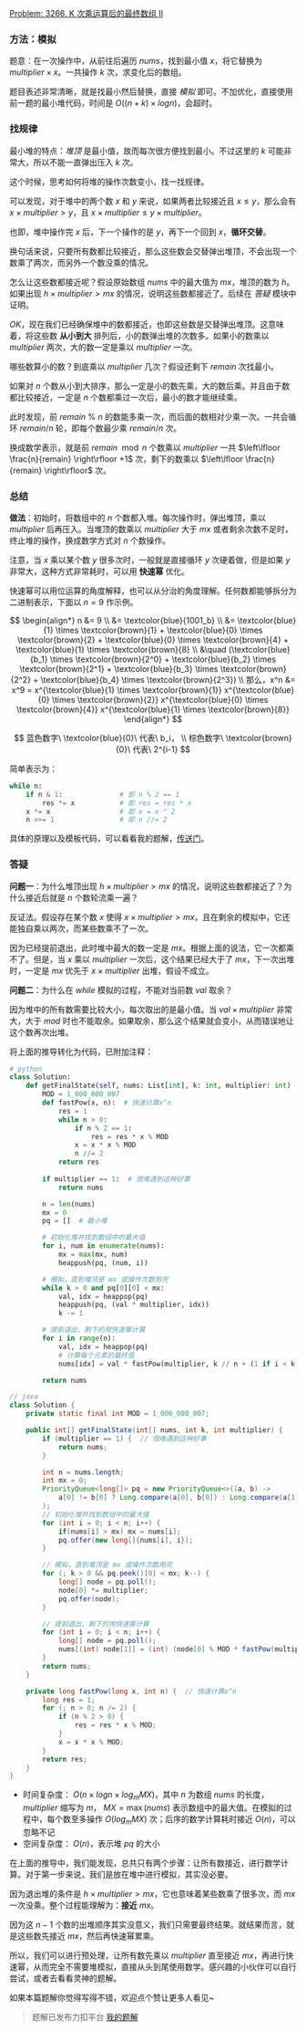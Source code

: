 [Problem: 3266. K 次乘运算后的最终数组 II](https://leetcode.cn/problems/final-array-state-after-k-multiplication-operations-ii/description/)

### 方法：模拟

题意：在一次操作中，从前往后遍历 $nums$，找到最小值 $x$，将它替换为 $multiplier\times x$。一共操作 $k$ 次，求变化后的数组。

题目表述非常清晰，就是找最小然后替换，直接 *模拟* 即可。不加优化，直接使用前一题的最小堆代码，时间是 $O((n+k)\times logn)$，会超时。

### 找规律

最小堆的特点：*堆顶* 是最小值，故而每次很方便找到最小。不过这里的 $k$ 可能非常大，所以不能一直弹出压入 $k$ 次。

这个时候，思考如何将堆的操作次数变小，找一找规律。

可以发现，对于堆中的两个数 $x$ 和 $y$ 来说，如果两者比较接近且 $x\leq y$，那么会有 $x\times multiplier > y$，且 $x\times multiplier \leq y\times multiplier$。

也即，堆中操作完 $x$ 后，下一个操作的是 $y$，再下一个回到 $x$，**循环交替**。

换句话来说，只要所有数都比较接近，那么这些数会交替弹出堆顶，不会出现一个数乘了两次，而另外一个数没乘的情况。

怎么让这些数都接近呢？假设原始数组 $nums$ 中的最大值为 $mx$，堆顶的数为 $h$。如果出现 $h\times multiplier > mx$ 的情况，说明这些数都接近了。后续在 *答疑* 模块中证明。

$OK$，现在我们已经确保堆中的数都接近，也即这些数是交替弹出堆顶。这意味着，将这些数 **从小到大** 排列后，小的数弹出堆的次数多。如果小的数乘以 $multiplier$ 两次，大的数一定是乘以 $multiplier$ 一次。

哪些数算小的数？到底乘以 $multiplier$ 几次？假设还剩下 $remain$ 次找最小。

如果对 $n$ 个数从小到大排序，那么一定是小的数先乘，大的数后乘。并且由于数都比较接近，一定是 $n$ 个数都乘过一次后，最小的数才能继续乘。

此时发现，前 $remain$ % $n$ 的数能多乘一次，而后面的数相对少乘一次。一共会循环 $remain/n$ 轮，即每个数最少乘 $remain/n$ 次。

换成数学表示，就是前 $remain \mod n$ 个数乘以 $multiplier$ 一共 $\left\lfloor \frac{n}{remain} \right\rfloor +1$ 次，剩下的数乘以 $\left\lfloor \frac{n}{remain} \right\rfloor$ 次。

### 总结

**做法**：初始时，将数组中的 $n$ 个数都入堆。每次操作时，弹出堆顶，乘以 $multiplier$ 后再压入。当堆顶的数乘以 $multiplier$ 大于 $mx$ 或者剩余次数不足时，终止堆的操作，换成数学方式对 $n$ 个数操作。

注意，当 $x$ 乘以某个数 $y$ 很多次时，一般就是直接循环 $y$ 次硬着做，但是如果 $y$ 非常大，这种方式非常耗时，可以用 **快速幂** 优化。

快速幂可以用位运算的角度解释，也可以从分治的角度理解。任何数都能够拆分为二进制表示，下面以 $n=9$ 作示例。

$$
\begin{align*}
n &= 9 \\
  &= \textcolor{blue}{1001_b} \\
  &= \textcolor{blue}{1} \times \textcolor{brown}{1} + \textcolor{blue}{0} \times \textcolor{brown}{2} + \textcolor{blue}{0} \times \textcolor{brown}{4} + \textcolor{blue}{1} \times \textcolor{brown}{8} \\
  &\quad (\textcolor{blue}{b_1} \times \textcolor{brown}{2^0} + \textcolor{blue}{b_2} \times \textcolor{brown}{2^1} + \textcolor{blue}{b_3} \times \textcolor{brown}{2^2} + \textcolor{blue}{b_4} \times \textcolor{brown}{2^3}) \\
那么，x^n &= x^9 = x^{\textcolor{blue}{1} \times \textcolor{brown}{1}} x^{\textcolor{blue}{0} \times \textcolor{brown}{2}} x^{\textcolor{blue}{0} \times \textcolor{brown}{4}} x^{\textcolor{blue}{1} \times \textcolor{brown}{8}}
\end{align*}
$$

$$
蓝色数字\ \textcolor{blue}{0}\ 代表\ b_i， \\
棕色数字\ \textcolor{brown}{0}\ 代表\ 2^{i-1}
$$

简单表示为：

```python
while n:
    if n & 1:              # 即 n % 2 == 1
        res *= x           # 即 res = res * x
    x *= x                 # 即 x = x ^ 2
    n >>= 1                # 即 n //= 2
```

具体的原理以及模板代码，可以看看我的题解，[传送门](https://leetcode.cn/problems/double-modular-exponentiation/solutions/2862580/tu-pian-jie-shi-kuai-su-mi-by-priceless-ajaeu/)。

### 答疑

**问题一**：为什么堆顶出现 $h\times multiplier > mx$ 的情况，说明这些数都接近了？为什么接近后就是 $n$ 个数轮流乘一遍？

反证法。假设存在某个数 $x$ 使得 $x\times multiplier > mx$，且在剩余的模拟中，它还能独自乘以两次，而某些数乘不了一次。

因为已经提前退出，此时堆中最大的数一定是 $mx$。根据上面的说法，它一次都乘不了。但是，当 $x$ 乘以 $multiplier$ 一次后，这个结果已经大于了 $mx$，下一次出堆时，一定是 $mx$ 优先于 $x\times multiplier$ 出堆，假设不成立。

**问题二**：为什么在 $while$ 模拟的过程，不能对当前数 $val$ 取余？

因为堆中的所有数需要比较大小，每次取出的是最小值。当 $val\times multiplier$ 非常大，大于 $mod$ 时也不能取余。如果取余，那么这个结果就会变小，从而错误地让这个数再次出堆。

将上面的推导转化为代码，已附加注释：

```Python
# python
class Solution:
    def getFinalState(self, nums: List[int], k: int, multiplier: int) -> List[int]:
        MOD = 1_000_000_007
        def fastPow(x, n):  # 快速计算x^n
            res = 1
            while n > 0:
                if n % 2 == 1:
                    res = res * x % MOD
                x = x * x % MOD
                n //= 2
            return res
        
        if multiplier == 1:  # 很难遇到这种好事
            return nums

        n = len(nums)
        mx = 0
        pq = []  # 最小堆

        # 初始化堆并找到数组中的最大值
        for i, num in enumerate(nums):
            mx = max(mx, num)
            heappush(pq, (num, i))

        # 模拟，直到堆顶是 mx 或操作次数用完
        while k > 0 and pq[0][0] < mx:
            val, idx = heappop(pq)
            heappush(pq, (val * multiplier, idx))
            k -= 1

        # 提前退出，剩下的用快速幂计算
        for i in range(n):
            val, idx = heappop(pq)
            # 计算每个元素的最终值
            nums[idx] = val * fastPow(multiplier, k // n + (1 if i < k % n else 0)) % MOD

        return nums
```

```Java
// java
class Solution {
    private static final int MOD = 1_000_000_007;

    public int[] getFinalState(int[] nums, int k, int multiplier) {
        if (multiplier == 1) {  // 很难遇到这种好事
            return nums;
        }

        int n = nums.length;
        int mx = 0;
        PriorityQueue<long[]> pq = new PriorityQueue<>((a, b) -> 
            a[0] != b[0] ? Long.compare(a[0], b[0]) : Long.compare(a[1], b[1])
        );
        // 初始化堆并找到数组中的最大值
        for (int i = 0; i < n; i++) {
            if(nums[i] > mx) mx = nums[i];
            pq.offer(new long[]{nums[i], i});
        }

        // 模拟，直到堆顶是 mx 或操作次数用完
        for (; k > 0 && pq.peek()[0] < mx; k--) {
            long[] node = pq.poll();
            node[0] *= multiplier;
            pq.offer(node);
        }

        // 提前退出，剩下的用快速幂计算
        for (int i = 0; i < n; i++) {
            long[] node = pq.poll();
            nums[(int) node[1]] = (int) (node[0] % MOD * fastPow(multiplier, k / n + (i < k % n ? 1 : 0)) % MOD);
        }
        return nums;
    }

    private long fastPow(long x, int n) {  // 快速计算x^n
        long res = 1;
        for (; n > 0; n /= 2) {
            if (n % 2 > 0) {
                res = res * x % MOD;
            }
            x = x * x % MOD;
        }
        return res;
    }
}
```

- 时间复杂度： $O(n\times logn\times log_{m}MX)$，其中 $n$ 为数组 $nums$ 的长度， $multiplier$ 缩写为 $m$， $MX=\max(nums)$ 表示数组中的最大值。在模拟的过程中，每个数至多操作 $O(log_{m}MX)$ 次；后序的数学计算耗时接近 $O(n)$，可以忽略不记
- 空间复杂度： $O(n)$，表示堆 $pq$ 的大小

在上面的推导中，我们能发现，总共只有两个步骤：让所有数接近，进行数学计算。对于第一步来说，我们是放在堆中进行模拟，其实没必要。

因为退出堆的条件是 $h\times multiplier > mx$，它也意味着某些数乘了很多次，而 $mx$ 一次没乘。整个过程能理解为：**接近** $mx$。

因为这 $n-1$ 个数的出堆顺序其实没意义，我们只需要最终结果。就结果而言，就是这些数先接近 $mx$，然后再快速幂累乘。

所以，我们可以进行预处理，让所有数先乘以 $multiplier$ 直至接近 $mx$，再进行快速幂，从而完全不需要堆模拟，直接从头到尾使用数学。感兴趣的小伙伴可以自行尝试，或者去看看灵神的题解。

如果本篇题解你觉得写得不错，欢迎点个赞让更多人看见~

> 题解已发布力扣平台 [我的题解](https://leetcode.cn/problems/final-array-state-after-k-multiplication-operations-ii/solutions/3019887/zui-xiao-dui-mo-ni-ti-qian-zhong-zhi-kua-nzv5/)
